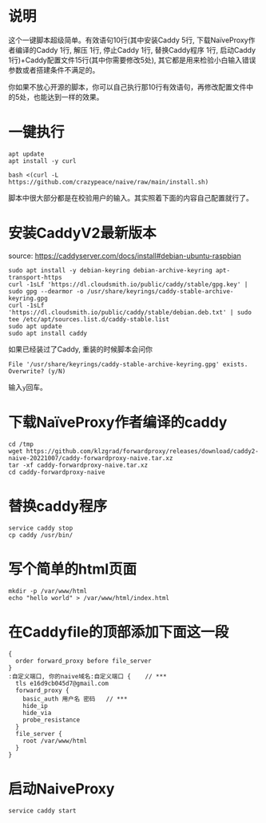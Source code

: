 # 说明
这个一键脚本超级简单。有效语句10行(其中安装Caddy 5行, 下载NaïveProxy作者编译的Caddy 1行, 解压 1行, 停止Caddy 1行, 替换Caddy程序 1行, 启动Caddy 1行)+Caddy配置文件15行(其中你需要修改5处), 其它都是用来检验小白输入错误参数或者搭建条件不满足的。

你如果不放心开源的脚本，你可以自己执行那10行有效语句，再修改配置文件中的5处，也能达到一样的效果。

# 一键执行
```
apt update
apt install -y curl
```
```
bash <(curl -L https://github.com/crazypeace/naive/raw/main/install.sh)
```

脚本中很大部分都是在校验用户的输入。其实照着下面的内容自己配置就行了。

# 安装CaddyV2最新版本
source: https://caddyserver.com/docs/install#debian-ubuntu-raspbian

```
sudo apt install -y debian-keyring debian-archive-keyring apt-transport-https
curl -1sLf 'https://dl.cloudsmith.io/public/caddy/stable/gpg.key' | sudo gpg --dearmor -o /usr/share/keyrings/caddy-stable-archive-keyring.gpg
curl -1sLf 'https://dl.cloudsmith.io/public/caddy/stable/debian.deb.txt' | sudo tee /etc/apt/sources.list.d/caddy-stable.list
sudo apt update
sudo apt install caddy
```

如果已经装过了Caddy, 重装的时候脚本会问你
```
File '/usr/share/keyrings/caddy-stable-archive-keyring.gpg' exists. Overwrite? (y/N)
```
输入`y`回车。

# 下载NaïveProxy作者编译的caddy
```
cd /tmp
wget https://github.com/klzgrad/forwardproxy/releases/download/caddy2-naive-20221007/caddy-forwardproxy-naive.tar.xz
tar -xf caddy-forwardproxy-naive.tar.xz
cd caddy-forwardproxy-naive
```

# 替换caddy程序
```
service caddy stop
cp caddy /usr/bin/
```

# 写个简单的html页面
```
mkdir -p /var/www/html
echo "hello world" > /var/www/html/index.html
```

# 在Caddyfile的顶部添加下面这一段
```
{
  order forward_proxy before file_server
}
:自定义端口, 你的naive域名:自定义端口 {    // ***
  tls e16d9cb045d7@gmail.com
  forward_proxy {
    basic_auth 用户名 密码   // ***
    hide_ip
    hide_via
    probe_resistance
  }
  file_server {
    root /var/www/html
  }
}
```

# 启动NaiveProxy
```
service caddy start
```
